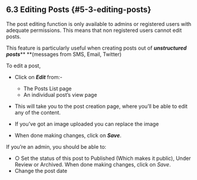## 6.3 Editing Posts {#5-3-editing-posts}

The post editing function is only available to admins or registered users with adequate permissions. This means that non registered users cannot edit posts.

This feature is particularly useful when creating posts out of _**unstructured posts**_** **\(messages from SMS, Email, Twitter\)

To edit a post,

* Click on _**Edit**_ from:-

  * The Posts List page
  * An individual post’s view page

* This will take you to the post creation page, where you’ll be able to edit any of the content.

* If you’ve got an image uploaded you can replace the image

* When done making changes, click on _**Save**_.

If you’re an admin, you should be able to:

* ○ Set the status of this post to Published \(Which makes it public\), Under Review or Archived. When done making changes, click on _Save_.
* Change the post date



